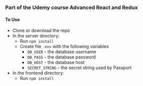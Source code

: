 ### Part of the Udemy course Advanced React and Redux

#### To Use
- Clone or download the repo
- In the server directory:
  - Run `npm install`
  - Create file `.env` with the following variables
    - `DB_USER` - the database username
    - `DB_PASS` - the database password
    - `DB_HOST` - the database host
    - `SECRET_STRING` - the secret string used by Passport
- In the frontend directory:
  - Run `npm install`
    